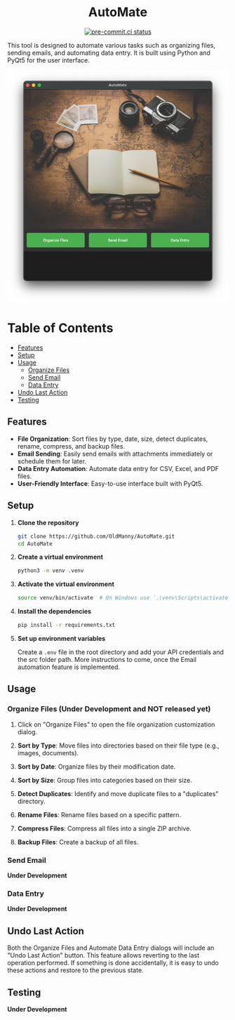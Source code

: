 <h1 align="center">AutoMate</h1>

<div align="center">

[![pre-commit.ci status](https://results.pre-commit.ci/badge/github/OldManny/AutoMate/main.svg)](https://results.pre-commit.ci/latest/github/OldManny/AutoMate/main)

</div>

This tool is designed to automate various tasks such as organizing files, sending emails, and automating data entry. It is built using Python and PyQt5 for the user interface.

<p align="center">
  <img src="images/MainInterface.png" alt="Main Interface" />
</p>


# Table of Contents

- [Features](#features)
- [Setup](#setup)
- [Usage](#usage)
  - [Organize Files](#organize-files)
  - [Send Email](#send-emails)
  - [Data Entry](#automate-data-entry)
- [Undo Last Action](#undo-last-action)
- [Testing](#testing)


## Features

- **File Organization**: Sort files by type, date, size, detect duplicates, rename, compress, and backup files.
- **Email Sending**: Easily send emails with attachments immediately or schedule them for later.
- **Data Entry Automation**: Automate data entry for CSV, Excel, and PDF files.
- **User-Friendly Interface**: Easy-to-use interface built with PyQt5.


## Setup

1. **Clone the repository**

    ```sh
    git clone https://github.com/OldManny/AutoMate.git
    cd AutoMate
    ```

2. **Create a virtual environment**

    ```sh
    python3 -m venv .venv
    ```

3. **Activate the virtual environment**

    ```sh
    source venv/bin/activate  # On Windows use `.\venv\Scripts\activate`
    ```

4. **Install the dependencies**

    ```sh
    pip install -r requirements.txt
    ```

5. **Set up environment variables**

    Create a `.env` file in the root directory and add your API credentials and the src folder path. More instructions to come, once the Email automation feature is implemented.



## Usage


### Organize Files (Under Development and NOT released yet)

1. Click on "Organize Files" to open the file organization customization dialog.

2. **Sort by Type**: Move files into directories based on their file type (e.g., images, documents).

3. **Sort by Date**: Organize files by their modification date.

4. **Sort by Size**: Group files into categories based on their size.

5. **Detect Duplicates**: Identify and move duplicate files to a "duplicates" directory.

6. **Rename Files**: Rename files based on a specific pattern.

7. **Compress Files**: Compress all files into a single ZIP archive.

8. **Backup Files**: Create a backup of all files.


### Send Email

**Under Development**


### Data Entry

**Under Development**


## Undo Last Action

Both the Organize Files and Automate Data Entry dialogs will include an "Undo Last Action" button. This feature allows reverting to the last operation performed. If something is done accidentally, it is easy to undo these actions and restore to the previous state.


## Testing

**Under Development**
